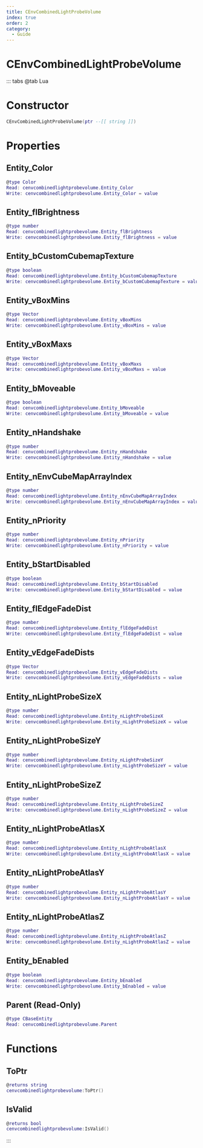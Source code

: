 ```yaml
---
title: CEnvCombinedLightProbeVolume
index: true
order: 2
category:
  - Guide
---
```


# CEnvCombinedLightProbeVolume

::: tabs
@tab Lua
# Constructor
```lua
CEnvCombinedLightProbeVolume(ptr --[[ string ]])
```
# Properties
## Entity_Color 
```lua
@type Color
Read: cenvcombinedlightprobevolume.Entity_Color
Write: cenvcombinedlightprobevolume.Entity_Color = value
```
## Entity_flBrightness 
```lua
@type number
Read: cenvcombinedlightprobevolume.Entity_flBrightness
Write: cenvcombinedlightprobevolume.Entity_flBrightness = value
```
## Entity_bCustomCubemapTexture 
```lua
@type boolean
Read: cenvcombinedlightprobevolume.Entity_bCustomCubemapTexture
Write: cenvcombinedlightprobevolume.Entity_bCustomCubemapTexture = value
```
## Entity_vBoxMins 
```lua
@type Vector
Read: cenvcombinedlightprobevolume.Entity_vBoxMins
Write: cenvcombinedlightprobevolume.Entity_vBoxMins = value
```
## Entity_vBoxMaxs 
```lua
@type Vector
Read: cenvcombinedlightprobevolume.Entity_vBoxMaxs
Write: cenvcombinedlightprobevolume.Entity_vBoxMaxs = value
```
## Entity_bMoveable 
```lua
@type boolean
Read: cenvcombinedlightprobevolume.Entity_bMoveable
Write: cenvcombinedlightprobevolume.Entity_bMoveable = value
```
## Entity_nHandshake 
```lua
@type number
Read: cenvcombinedlightprobevolume.Entity_nHandshake
Write: cenvcombinedlightprobevolume.Entity_nHandshake = value
```
## Entity_nEnvCubeMapArrayIndex 
```lua
@type number
Read: cenvcombinedlightprobevolume.Entity_nEnvCubeMapArrayIndex
Write: cenvcombinedlightprobevolume.Entity_nEnvCubeMapArrayIndex = value
```
## Entity_nPriority 
```lua
@type number
Read: cenvcombinedlightprobevolume.Entity_nPriority
Write: cenvcombinedlightprobevolume.Entity_nPriority = value
```
## Entity_bStartDisabled 
```lua
@type boolean
Read: cenvcombinedlightprobevolume.Entity_bStartDisabled
Write: cenvcombinedlightprobevolume.Entity_bStartDisabled = value
```
## Entity_flEdgeFadeDist 
```lua
@type number
Read: cenvcombinedlightprobevolume.Entity_flEdgeFadeDist
Write: cenvcombinedlightprobevolume.Entity_flEdgeFadeDist = value
```
## Entity_vEdgeFadeDists 
```lua
@type Vector
Read: cenvcombinedlightprobevolume.Entity_vEdgeFadeDists
Write: cenvcombinedlightprobevolume.Entity_vEdgeFadeDists = value
```
## Entity_nLightProbeSizeX 
```lua
@type number
Read: cenvcombinedlightprobevolume.Entity_nLightProbeSizeX
Write: cenvcombinedlightprobevolume.Entity_nLightProbeSizeX = value
```
## Entity_nLightProbeSizeY 
```lua
@type number
Read: cenvcombinedlightprobevolume.Entity_nLightProbeSizeY
Write: cenvcombinedlightprobevolume.Entity_nLightProbeSizeY = value
```
## Entity_nLightProbeSizeZ 
```lua
@type number
Read: cenvcombinedlightprobevolume.Entity_nLightProbeSizeZ
Write: cenvcombinedlightprobevolume.Entity_nLightProbeSizeZ = value
```
## Entity_nLightProbeAtlasX 
```lua
@type number
Read: cenvcombinedlightprobevolume.Entity_nLightProbeAtlasX
Write: cenvcombinedlightprobevolume.Entity_nLightProbeAtlasX = value
```
## Entity_nLightProbeAtlasY 
```lua
@type number
Read: cenvcombinedlightprobevolume.Entity_nLightProbeAtlasY
Write: cenvcombinedlightprobevolume.Entity_nLightProbeAtlasY = value
```
## Entity_nLightProbeAtlasZ 
```lua
@type number
Read: cenvcombinedlightprobevolume.Entity_nLightProbeAtlasZ
Write: cenvcombinedlightprobevolume.Entity_nLightProbeAtlasZ = value
```
## Entity_bEnabled 
```lua
@type boolean
Read: cenvcombinedlightprobevolume.Entity_bEnabled
Write: cenvcombinedlightprobevolume.Entity_bEnabled = value
```
## Parent (Read-Only)
```lua
@type CBaseEntity
Read: cenvcombinedlightprobevolume.Parent
```
# Functions
## ToPtr
```lua
@returns string
cenvcombinedlightprobevolume:ToPtr()
```
## IsValid
```lua
@returns bool
cenvcombinedlightprobevolume:IsValid()
```

:::